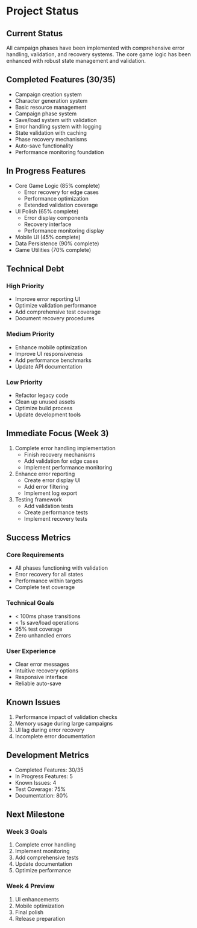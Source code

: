 # Project Status

## Current Status
All campaign phases have been implemented with comprehensive error handling, validation, and recovery systems. The core game logic has been enhanced with robust state management and validation.

## Completed Features (30/35)
- Campaign creation system
- Character generation system
- Basic resource management
- Campaign phase system
- Save/load system with validation
- Error handling system with logging
- State validation with caching
- Phase recovery mechanisms
- Auto-save functionality
- Performance monitoring foundation

## In Progress Features
- Core Game Logic (85% complete)
  - Error recovery for edge cases
  - Performance optimization
  - Extended validation coverage
- UI Polish (65% complete)
  - Error display components
  - Recovery interface
  - Performance monitoring display
- Mobile UI (45% complete)
- Data Persistence (90% complete)
- Game Utilities (70% complete)

## Technical Debt
### High Priority
- Improve error reporting UI
- Optimize validation performance
- Add comprehensive test coverage
- Document recovery procedures

### Medium Priority
- Enhance mobile optimization
- Improve UI responsiveness
- Add performance benchmarks
- Update API documentation

### Low Priority
- Refactor legacy code
- Clean up unused assets
- Optimize build process
- Update development tools

## Immediate Focus (Week 3)
1. Complete error handling implementation
   - Finish recovery mechanisms
   - Add validation for edge cases
   - Implement performance monitoring
2. Enhance error reporting
   - Create error display UI
   - Add error filtering
   - Implement log export
3. Testing framework
   - Add validation tests
   - Create performance tests
   - Implement recovery tests

## Success Metrics
### Core Requirements
- All phases functioning with validation
- Error recovery for all states
- Performance within targets
- Complete test coverage

### Technical Goals
- < 100ms phase transitions
- < 1s save/load operations
- 95% test coverage
- Zero unhandled errors

### User Experience
- Clear error messages
- Intuitive recovery options
- Responsive interface
- Reliable auto-save

## Known Issues
1. Performance impact of validation checks
2. Memory usage during large campaigns
3. UI lag during error recovery
4. Incomplete error documentation

## Development Metrics
- Completed Features: 30/35
- In Progress Features: 5
- Known Issues: 4
- Test Coverage: 75%
- Documentation: 80%

## Next Milestone
### Week 3 Goals
1. Complete error handling
2. Implement monitoring
3. Add comprehensive tests
4. Update documentation
5. Optimize performance

### Week 4 Preview
1. UI enhancements
2. Mobile optimization
3. Final polish
4. Release preparation 